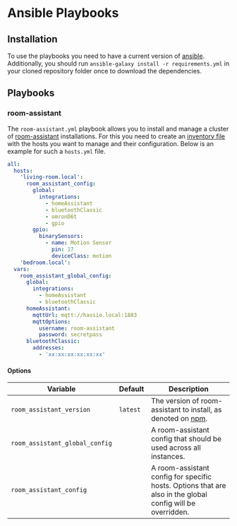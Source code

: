 # Ansible Playbooks

## Installation

To use the playbooks you need to have a current version of [ansible](https://docs.ansible.com/ansible/latest/installation_guide/intro_installation.html). Additionally, you should run `ansible-galaxy install -r requirements.yml` in your cloned repository folder once to download the dependencies.

## Playbooks

### room-assistant

The `room-assistant.yml` playbook allows you to install and manage a cluster of [room-assistant](https://github.com/mkerix/room-assistant) installations. For this you need to create an [inventory file](https://docs.ansible.com/ansible/latest/user_guide/intro_inventory.html) with the hosts you want to manage and their configuration. Below is an example for such a `hosts.yml` file.

```yaml
all:
  hosts:
    'living-room.local':
      room_assistant_config: 
        global:
          integrations:
            - homeAssistant
            - bluetoothClassic
            - omronD6t
            - gpio
        gpio:
          binarySensors:
            - name: Motion Sensor
              pin: 17
              deviceClass: motion
    'bedroom.local':
  vars:
    room_assistant_global_config:
      global:
        integrations:
          - homeAssistant
          - bluetoothClassic
      homeAssistant:
        mqttUrl: mqtt://hassio.local:1883
        mqttOptions:
          username: room-assistant
          password: secretpass
      bluetoothClassic:
        addresses:
          - 'xx:xx:xx:xx:xx:xx'
```

#### Options

| Variable                       | Default  | Description                                                  |
| ------------------------------ | -------- | ------------------------------------------------------------ |
| `room_assistant_version`       | `latest` | The version of room-assistant to install, as denoted on [npm](https://www.npmjs.com/package/room-assistant). |
| `room_assistant_global_config` |          | A room-assistant config that should be used across all instances. |
| `room_assistant_config`        |          | A room-assistant config for specific hosts. Options that are also in the global config will be overridden. |


